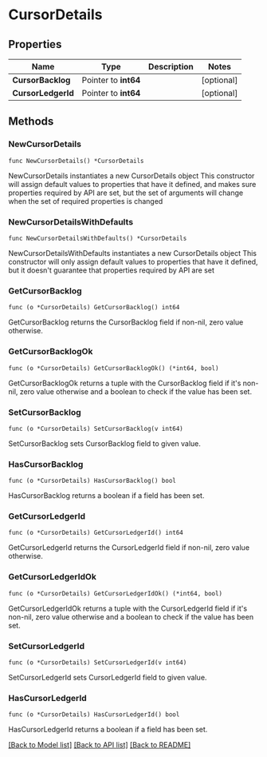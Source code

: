 # CursorDetails

## Properties

Name | Type | Description | Notes
------------ | ------------- | ------------- | -------------
**CursorBacklog** | Pointer to **int64** |  | [optional] 
**CursorLedgerId** | Pointer to **int64** |  | [optional] 

## Methods

### NewCursorDetails

`func NewCursorDetails() *CursorDetails`

NewCursorDetails instantiates a new CursorDetails object
This constructor will assign default values to properties that have it defined,
and makes sure properties required by API are set, but the set of arguments
will change when the set of required properties is changed

### NewCursorDetailsWithDefaults

`func NewCursorDetailsWithDefaults() *CursorDetails`

NewCursorDetailsWithDefaults instantiates a new CursorDetails object
This constructor will only assign default values to properties that have it defined,
but it doesn't guarantee that properties required by API are set

### GetCursorBacklog

`func (o *CursorDetails) GetCursorBacklog() int64`

GetCursorBacklog returns the CursorBacklog field if non-nil, zero value otherwise.

### GetCursorBacklogOk

`func (o *CursorDetails) GetCursorBacklogOk() (*int64, bool)`

GetCursorBacklogOk returns a tuple with the CursorBacklog field if it's non-nil, zero value otherwise
and a boolean to check if the value has been set.

### SetCursorBacklog

`func (o *CursorDetails) SetCursorBacklog(v int64)`

SetCursorBacklog sets CursorBacklog field to given value.

### HasCursorBacklog

`func (o *CursorDetails) HasCursorBacklog() bool`

HasCursorBacklog returns a boolean if a field has been set.

### GetCursorLedgerId

`func (o *CursorDetails) GetCursorLedgerId() int64`

GetCursorLedgerId returns the CursorLedgerId field if non-nil, zero value otherwise.

### GetCursorLedgerIdOk

`func (o *CursorDetails) GetCursorLedgerIdOk() (*int64, bool)`

GetCursorLedgerIdOk returns a tuple with the CursorLedgerId field if it's non-nil, zero value otherwise
and a boolean to check if the value has been set.

### SetCursorLedgerId

`func (o *CursorDetails) SetCursorLedgerId(v int64)`

SetCursorLedgerId sets CursorLedgerId field to given value.

### HasCursorLedgerId

`func (o *CursorDetails) HasCursorLedgerId() bool`

HasCursorLedgerId returns a boolean if a field has been set.


[[Back to Model list]](../README.md#documentation-for-models) [[Back to API list]](../README.md#documentation-for-api-endpoints) [[Back to README]](../README.md)


